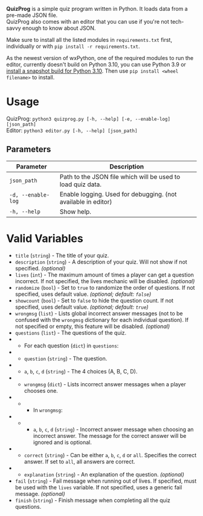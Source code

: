 **QuizProg** is a simple quiz program written in Python. It loads data from a pre-made JSON file.  
QuizProg also comes with an editor that you can use if you're not tech-savvy enough to know about JSON.

Make sure to install all the listed modules in `requirements.txt` first, individually or with `pip install -r requirements.txt`.

As the newest version of wxPython, one of the required modules to run the editor, currently doesn't build on Python 3.10, you can use Python 3.9 or [install a snapshot build for Python 3.10](https://wxpython.org/Phoenix/snapshot-builds/wxPython-4.1.2a1.dev5434+7d45ee6a-cp310-cp310-win_amd64.whl). Then use `pip install <wheel filename>` to install.

# Usage
QuizProg: `python3 quizprog.py [-h, --help] [-e, --enable-log] [json_path]`  
Editor: `python3 editor.py [-h, --help] [json_path]`

## Parameters
| Parameter | Description |
|--|--|
| `json_path` | Path to the JSON file which will be used to load quiz data. |
| `-d, --enable-log` | Enable logging. Used for debugging. (not available in editor) |
| `-h, --help` | Show help. |

# Valid Variables
- `title` (`string`) - The title of your quiz.
- `description` (`string`) - A description of your quiz. Will not show if not specified. *(optional)*
- `lives` (`int`) - The maximum amount of times a player can get a question incorrect. If not specified, the lives mechanic will be disabled. *(optional)*
- `randomize` (`bool`) - Set to `true` to randomize the order of questions. If not specified, uses default value. *(optional; default: `false`)*
- `showcount` (`bool`) - Set to `false` to hide the question count. If not specified, uses default value. *(optional; default: `true`)*
- `wrongmsg` (`list`) - Lists global incorrect answer messages (not to be confused with the `wrongmsg` dictionary for each individual question). If not specified or empty, this feature will be disabled. *(optional)*
- `questions` (`list`) - The questions of the quiz.
- - For each question (`dict`) in `questions`:
- - `question` (`string`) - The question.
- - `a`, `b`, `c`, `d` (`string`) - The 4 choices (A, B, C, D).
- - `wrongmsg` (`dict`) - Lists incorrect answer messages when a player chooses one.
- - - In `wrongmsg`:
- - - `a`, `b`, `c`, `d` (`string`) - Incorrect answer message when choosing an incorrect answer. The message for the correct answer will be ignored and is optional.
- - `correct` (`string`) - Can be either `a`, `b`, `c`, `d` or `all`. Specifies the correct answer. If set to `all`, all answers are correct.
- - `explanation` (`string`) - An explanation of the question. *(optional)*
- `fail` (`string`) - Fail message when running out of lives. If specified, must be used with the `lives` variable. If not specified, uses a generic fail message. *(optional)*
- `finish` (`string`) - Finish message when completing all the quiz questions.
